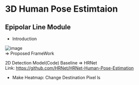# 3D Human Pose Estimtaion

## Epipolar Line Module               

* Introduction  

![image](https://user-images.githubusercontent.com/59610723/152629125-3335ad9f-20af-4807-a69d-f2baf0e168f8.png)  
=> Proposed FrameWork <Make fused Heatmap>  
  
2D Detection Model(Code) Baseline => HRNet  
Link: https://github.com/HRNet/HRNet-Human-Pose-Estimation
  
* Make Heatmap: Change Destination Pixel <Convolution>
    ls
